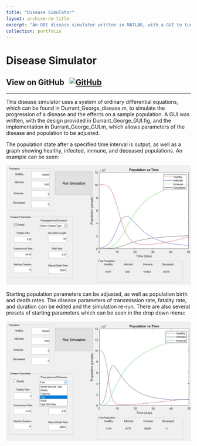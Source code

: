 ```yaml
---
title: "Disease Simulator"
layout: archive-no-title
excerpt: "An ODE disease simulator written in MATLAB, with a GUI to tune disease parameters <br><img src='/images/diseasesmall.jpg' width='350' height='350'/>"
collection: portfolio
---
```


# Disease Simulator

## View on GitHub &nbsp; <a href="https://github.com/ggdurrant/Disease-Sim"> <img src="https://github.com/favicon.ico" alt="GitHub" width="25"> </a>
------

This disease simulator uses a system of ordinary differential equations, which can be found in Durrant_George_disease.m, to simulate the progression of a disease and the effects on a sample population. A GUI was written, with the design provided in Durrant_George_GUI.fig, and the implementation in Durrant_George_GUI.m, which allows parameters of the disease and population to be adjusted. 

The population state after a specified time interval is output, as well as a graph showing healthy, infected, immune, and deceased populations. An example can be seen:

![deadly](/images/deadly.JPG)

Starting population parameters can be adjusted, as well as population birth and death rates. The disease parameters of transmission rate, fatality rate, and duration can be edited and the simulation re-run. There are also several presets of starting parameters which can be seen in the drop down menu:

![preset](/images/preset.JPG)

